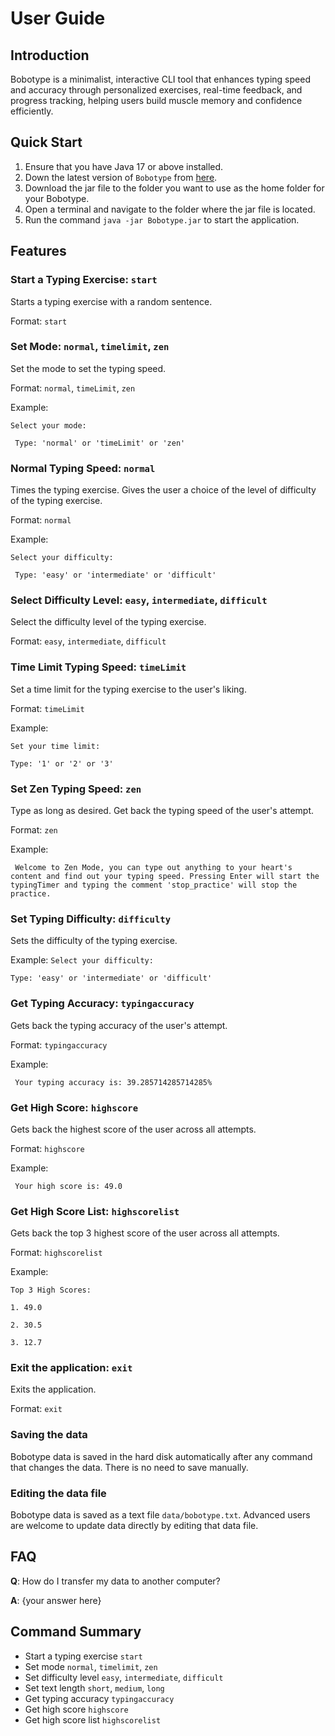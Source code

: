 # User Guide

## Introduction

Bobotype is a minimalist, interactive CLI tool that enhances typing speed and accuracy through personalized exercises, 
real-time feedback, and progress tracking, helping users build muscle memory and confidence efficiently.

## Quick Start

1. Ensure that you have Java 17 or above installed.
1. Down the latest version of `Bobotype` from [here](https://github.com/AY2425S2-CS2113-F13-2/tp/releases/tag/v1.1).
2. Download the jar file to the folder you want to use as the home folder for your Bobotype.
3. Open a terminal and navigate to the folder where the jar file is located.
4. Run the command `java -jar Bobotype.jar` to start the application.

## Features

### Start a Typing Exercise: `start`
Starts a typing exercise with a random sentence.

Format: `start`

### Set Mode: `normal`, `timelimit`, `zen`
Set the mode to set the typing speed.

Format: `normal`, `timeLimit`, `zen`

Example:

` Select your mode: `

` Type: 'normal' or 'timeLimit' or 'zen'`

### Normal Typing Speed: `normal`
Times the typing exercise. Gives the user a choice of the level of difficulty of the typing exercise.

Format: `normal`

Example:

` Select your difficulty: `

` Type: 'easy' or 'intermediate' or 'difficult'`

### Select Difficulty Level: `easy`, `intermediate`, `difficult`
Select the difficulty level of the typing exercise.

Format: `easy`, `intermediate`, `difficult`


### Time Limit Typing Speed: `timeLimit`
Set a time limit for the typing exercise to the user's liking.

Format: `timeLimit`

Example:

` Set your time limit: `

` Type: '1' or '2' or '3' `

### Set Zen Typing Speed: `zen`
Type as long as desired. Get back the typing speed of the user's attempt.

Format: `zen`

Example:

` Welcome to Zen Mode, you can type out anything to your
heart's content and find out your typing speed.
Pressing Enter will start the typingTimer and typing the comment
'stop_practice' will stop the practice.`

### Set Typing Difficulty: `difficulty`
Sets the difficulty of the typing exercise.

Example:
` Select your difficulty: `

` Type: 'easy' or 'intermediate' or 'difficult' `

### Get Typing Accuracy: `typingaccuracy`
Gets back the typing accuracy of the user's attempt.

Format: `typingaccuracy`

Example:

` Your typing accuracy is: 39.285714285714285%`

### Get High Score: `highscore`
Gets back the highest score of the user across all attempts.

Format: `highscore`

Example: 

` Your high score is: 49.0`

### Get High Score List: `highscorelist`
Gets back the top 3 highest score of the user across all attempts.

Format: `highscorelist`

Example:

` Top 3 High Scores: `

`1. 49.0`

`2. 30.5`

`3. 12.7`


### Exit the application: `exit`
Exits the application.

Format: `exit`

### Saving the data
Bobotype data is saved in the hard disk automatically after any command that changes the data. 
There is no need to save manually.

### Editing the data file
Bobotype data is saved as a text file `data/bobotype.txt`. 
Advanced users are welcome to update data directly by editing that data file.


## FAQ

**Q**: How do I transfer my data to another computer? 

**A**: {your answer here}

## Command Summary

* Start a typing exercise `start`
* Set mode `normal`, `timelimit`, `zen`
* Set difficulty level `easy`, `intermediate`, `difficult`
* Set text length `short`, `medium`, `long`
* Get typing accuracy `typingaccuracy`
* Get high score `highscore`
* Get high score list `highscorelist`
